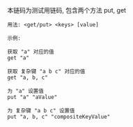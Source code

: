 本链码为测试用链码, 包含两个方法 put, get

```
用法: <get/put> <keys> [value]

示例:

获取 "a" 对应的值
get "a"

获取 复杂键 "a b c" 对应的值
get "a, b, c"

为 "a" 设置值
put "a" "aValue"

为 复杂键 "a b c" 设置值
put "a, b, c" "compositeKeyValue"
```

